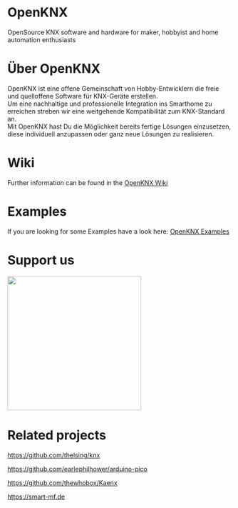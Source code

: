 # OpenKNX

OpenSource KNX software and hardware for maker, hobbyist and home automation enthusiasts

# Über OpenKNX

OpenKNX ist eine offene Gemeinschaft von Hobby-Entwicklern die freie und quelloffene Software für KNX-Geräte erstellen.\
Um eine nachhaltige und professionelle Integration ins Smarthome zu erreichen streben wir eine weitgehende Kompatibilität zum KNX-Standard an.\
Mit OpenKNX hast Du die Möglichkeit bereits fertige Lösungen einzusetzen, diese individuell anzupassen oder ganz neue Lösungen zu realisieren.

# Wiki

Further information can be found in the [OpenKNX Wiki](https://github.com/OpenKNX/OpenKNX/wiki)

# Examples

If you are looking for some Examples have a look here: [OpenKNX Examples](https://github.com/OpenKNX/Examples)

# Support us
[<img src="https://opencollective.com/webpack/donate/button@2x.png?color=blue" width="300">](https://opencollective.com/openknx-collective/donate)

# Related projects

https://github.com/thelsing/knx

https://github.com/earlephilhower/arduino-pico

https://github.com/thewhobox/Kaenx

https://smart-mf.de
